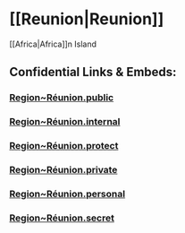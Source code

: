 # [[Reunion|Reunion]] 

[[Africa|Africa]]n Island 



## Confidential Links & Embeds: 

### [Region~Réunion.public](/_public/\Earth\Continent\Europe\Europe~West\France\regions~FranceRegion~Réunion.public.md) 

### [Region~Réunion.internal](/_internal/\Earth\Continent\Europe\Europe~West\France\regions~FranceRegion~Réunion.internal.md) 

### [Region~Réunion.protect](/_protect/\Earth\Continent\Europe\Europe~West\France\regions~FranceRegion~Réunion.protect.md) 

### [Region~Réunion.private](/_private/\Earth\Continent\Europe\Europe~West\France\regions~FranceRegion~Réunion.private.md) 

### [Region~Réunion.personal](/_personal/\Earth\Continent\Europe\Europe~West\France\regions~FranceRegion~Réunion.personal.md) 

### [Region~Réunion.secret](/_secret/\Earth\Continent\Europe\Europe~West\France\regions~FranceRegion~Réunion.secret.md)

